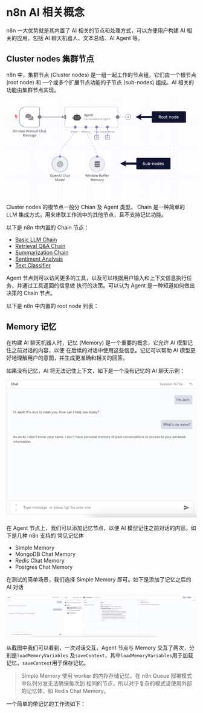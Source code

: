 # n8n AI 相关概念

n8n 一大优势就是其内置了 AI 相关的节点和处理方式，可以方便用户构建 AI 相关的应用，包括
AI 聊天机器人、文本总结、AI Agent 等。

## Cluster nodes 集群节点

n8n 中，集群节点 (Cluster nodes) 是一组一起工作的节点组，它们由一个根节点 (root node) 和
一个或多个扩展节点功能的子节点 (sub-nodes) 组成。AI 相关的功能由集群节点实现。

![clustor nodes root sub nodes](images/n8n-root-sub-nodes.png)

Cluster nodes 的根节点一般分 Chian 及 Agent 类型。
Chain 是一种简单的 LLM 集成方式，用来串联工作流中的其他节点，且不支持记忆功能。

以下是 n8n 中内置的 Chain 节点：

- [Basic LLM Chain](https://docs.n8n.io/integrations/builtin/cluster-nodes/root-nodes/n8n-nodes-langchain.chainllm/)
- [Retrieval Q&A Chain](https://docs.n8n.io/integrations/builtin/cluster-nodes/root-nodes/n8n-nodes-langchain.chainretrievalqa/)
- [Summarization Chain](https://docs.n8n.io/integrations/builtin/cluster-nodes/root-nodes/n8n-nodes-langchain.chainsummarization/)
- [Sentiment Analysis](https://docs.n8n.io/integrations/builtin/cluster-nodes/root-nodes/n8n-nodes-langchain.sentimentanalysis/)
- [Text Classifier](https://docs.n8n.io/integrations/builtin/cluster-nodes/root-nodes/n8n-nodes-langchain.text-classifier/)

Agent 节点则可以访问更多的工具，以及可以根据用户输入和上下文信息执行任务，并通过工具返回的信息做
执行的决策。可以认为 Agent 是一种知道如何做出决策的 Chain 节点。

以下是 n8n 中内置的 root node 列表：

<n8n-workflow src='../workflows/c04/n8n_root_nodes.json' />

## Memory 记忆

在构建 AI 聊天机器人时，记忆 (Memory) 是一个重要的概念，它允许 AI 模型记住之前对话的内容，以便
在后续的对话中使用这些信息。记忆可以帮助 AI 模型更好地理解用户的意图，并生成更准确和相关的回答。

如果没有记忆，AI 将无法记住上下文，如下是一个没有记忆的 AI 聊天示例：

![chat without memory](images/n8n-chat-without-memory.png)

在 Agent 节点上，我们可以添加记忆节点，以便 AI 模型记住之前对话的内容。如下是几种 n8n 支持的
常见记忆体

- Simple Memory
- MongoDB Chat Memory
- Redis Chat Memory
- Postgres Chat Memory

在测试的简单场景，我们选择 Simple Memory 即可。如下是添加了记忆之后的 AI 对话

![chat with memory](images/n8n-chat-with-memory.png)

从截图中我们可以看到，一次对话交互，Agent 节点与 Memory 交互了两次，分别是`loadMemoryVariables`
及`saveContext`，其中`loadMemoryVariables`用于加载记忆，`saveContext`用于保存记忆。

> Simple Memory 使用 worker 的内存存储记忆，在 n8n Queue 部署模式中队列分发无法确保每次到
> 相同的节点，所以对于复杂的模式请使用外部的记忆体，如 Redis Chat Memory。

一个简单的带记忆的工作流如下：

<n8n-workflow src='../workflows/c04/n8n_chat_with_memory.json' />
